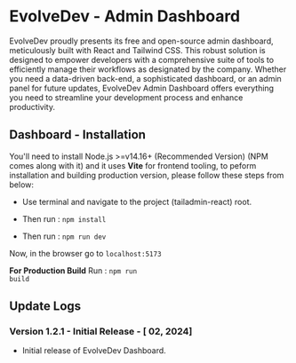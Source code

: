 # EvolveDev - Admin Dashboard

EvolveDev proudly presents its free and open-source admin dashboard, meticulously built with React and Tailwind CSS. This robust solution is designed to empower developers with a comprehensive suite of tools to efficiently manage their workflows as designated by the company. Whether you need a data-driven back-end, a sophisticated dashboard, or an admin panel for future updates, EvolveDev Admin Dashboard offers everything you need to streamline your development process and enhance productivity.

## Dashboard - Installation

You'll need to install Node.js >=v14.16+ (Recommended Version) (NPM comes along with it) and it uses **Vite** for frontend tooling, to peform installation and building production version, please follow these steps from below:

- Use terminal and navigate to the project (tailadmin-react) root.

- Then run : <code>npm install</code>

- Then run : <code>npm run dev</code>

Now, in the browser go to <code>localhost:5173</code>

**For Production Build**
Run : <code>npm run build</code>

## Update Logs

### Version 1.2.1 - Initial Release - [ 02, 2024]

- Initial release of EvolveDev Dashboard.
